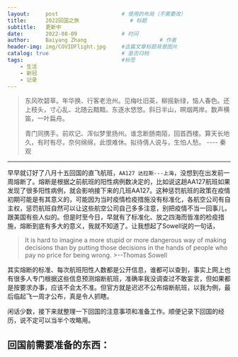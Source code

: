 ```yaml
---
layout:     post   				    # 使用的布局（不需要改）
title:      2022回国之旅 				# 标题 
subtitle:   更新中
date:       2022-08-09 				# 时间
author:     Baiyang Zhang 						# 作者
header-img: img/COVIDFlight.jpg 	#这篇文章标题背景图片
catalog: true 						# 是否归档
tags:								#标签
    - 生活
    - 新冠
    - 记录
---
```


>东风吹碧草。年华换、行客老沧州。见梅吐旧英，柳摇新绿，恼人春色。还上枝头，寸心乱、北随云黯黯。东逐水悠悠。斜日半山，暝烟两岸。数声横笛，一叶扁舟。
>
>青门同携手。前欢记、浑似梦里扬州。谁念断肠南陌，回首西楼。算天长地久，有时有尽，奈何绵绵，此恨难休。拟待倩人说与，生怕人愁。
>---- 秦观

---

早早就订好了八月十五回国的直飞航班，`AA127 达拉斯---上海`，没想到在出发前一周熔断了。熔断是根据之前航班的阳性病例数决定的，比如说这趟AA127航班如果发现了很多阳性病例，就会影响接下来的几班AA127。这种惩罚航班的政策在疫情初期可能是有其意义的，可能因为当时疫情检疫措施没有标准化，各航空公司有自主权，惩罚航班自然可以让这些航空公司自己多多注意，别把疫情不当一回事儿，跟美国有些人似的。但是时至今日，早就有了标准化、放之四海而皆准的检疫措施，熔断到底有多大的意义，我就不知道了。让我想起了Sowell说的一句话，

>It is hard to imagine a more stupid or more dangerous way of making decisions than by putting those decisions in the hands of people who pay no price for being wrong.   >--Thomas Sowell

其实熔断的标准、每次航班阳性人数都是公开信息，谁都可以查到，事实上网上也有很多人专门根据这些信息预测熔断航班，准确率我没调查过不敢妄言，但如果都是按要求办事，应该不会太不准。但官方就是迟迟不公布熔断航班，以我为例，最后临起飞一周才公布，真是令人抓瞎。

闲话少数，接下来就整理一下回国的注意事项和准备工作。顺便记录下回国的经历，说不定可以当半个攻略用。

## 回国前需要准备的东西：

